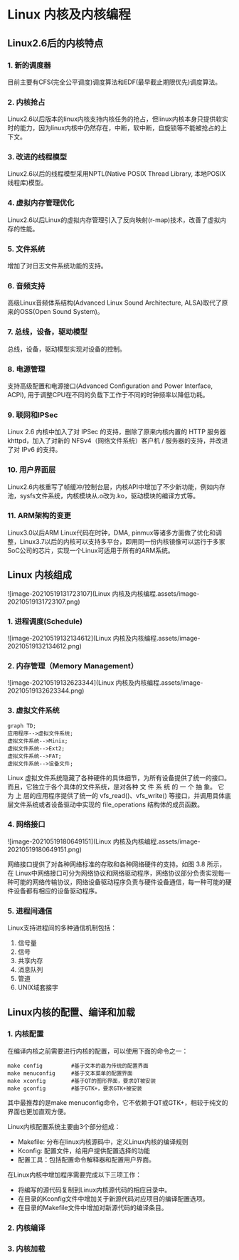 # Linux 内核及内核编程

## Linux2.6后的内核特点

### 1. 新的调度器

目前主要有CFS(完全公平调度)调度算法和EDF(最早截止期限优先)调度算法。

### 2. 内核抢占

Linux2.6以后版本的linux内核支持内核任务的抢占，但linux内核本身只提供软实时的能力，因为linux内核中仍然存在，中断，软中断，自旋锁等不能被抢占的上下文。

### 3. 改进的线程模型

Linux2.6以后的线程模型采用NPTL(Native POSIX Thread Library, 本地POSIX线程库)模型。

### 4. 虚拟内存管理优化

Linux2.6以后Linux的虚拟内存管理引入了反向映射(r-map)技术，改善了虚拟内存的性能。

### 5. 文件系统

增加了对日志文件系统功能的支持。

### 6. 音频支持

高级Linux音频体系结构(Advanced Linux Sound Architecture, ALSA)取代了原来的OSS(Open Sound System)。

### 7. 总线，设备，驱动模型

总线，设备，驱动模型实现对设备的控制。

### 8. 电源管理

支持高级配置和电源接口(Advanced Configuration and Power Interface, ACPI), 用于调整CPU在不同的负载下工作于不同的时钟频率以降低功耗。

### 9. 联网和IPSec

Linux 2.6 内核中加入了对 IPSec 的支持，删除了原来内核内置的 HTTP 服务器 khttpd，加入了对新的 NFSv4（网络文件系统）客户机 / 服务器的支持，并改进了对 IPv6 的支持。

### 10. 用户界面层

Linux2.6内核重写了帧缓冲/控制台层，内核API中增加了不少新功能，例如内存池，sysfs文件系统，内核模块从.o改为.ko，驱动模块的编译方式等。

### 11. ARM架构的变更

  Linux3.0以后ARM Linux代码在时钟，DMA, pinmux等诸多方面做了优化和调整，Linux3.7以后的内核可以支持多平台，即用同一份内核镜像可以运行于多家SoC公司的芯片，实现一个Linux可适用于所有的ARM系统。

## Linux 内核组成

![image-20210519131723107](Linux 内核及内核编程.assets/image-20210519131723107.png)

### 1. 进程调度(Schedule)

![image-20210519132134612](Linux 内核及内核编程.assets/image-20210519132134612.png)

### 2. 内存管理（Memory Management）

![image-20210519132623344](Linux 内核及内核编程.assets/image-20210519132623344.png)

### 3. 虚拟文件系统

```mermaid
graph TD;
应用程序-->虚拟文件系统;
虚拟文件系统-->Minix;
虚拟文件系统-->Ext2;
虚拟文件系统-->FAT;
虚拟文件系统-->设备文件;
```

Linux 虚拟文件系统隐藏了各种硬件的具体细节，为所有设备提供了统一的接口。而且，它独立于各个具体的文件系统，是对各种 文 件 系 统 的 一 个 抽 象。 它 为 上 层的应用程序提供了统一的 vfs_read()、vfs_write() 等接口，并调用具体底层文件系统或者设备驱动中实现的 file_operations 结构体的成员函数。  

### 4. 网络接口

![image-20210519180649151](Linux 内核及内核编程.assets/image-20210519180649151.png)

网络接口提供了对各种网络标准的存取和各种网络硬件的支持。如图 3.8 所示，在 Linux中网络接口可分为网络协议和网络驱动程序，网络协议部分负责实现每一种可能的网络传输协议，网络设备驱动程序负责与硬件设备通信，每一种可能的硬件设备都有相应的设备驱动程序。  

### 5. 进程间通信

Linux支持进程间的多种通信机制包括：

1. 信号量
2. 信号
3. 共享内存
4. 消息队列
5. 管道
6. UNIX域套接字

## Linux内核的配置、编译和加载

### 1. 内核配置

在编译内核之前需要进行内核的配置，可以使用下面的命令之一：

```shell
make config 		#基于文本的最为传统的配置界面
make menuconfig		#基于文本菜单的配置界面
make xconfig		#基于QT的图形界面，要求QT被安装
make gconfig		#基于GTK+，要求GTK+被安装
```

其中最推荐的是make menuconfig命令，它不依赖于QT或GTK+，相较于纯文的界面也更加直观方便。

Linux内核配置系统主要由3个部分组成：

- Makefile: 分布在linux内核源码中，定义Linux内核的编译规则
- Kconfig: 配置文件，给用户提供配置选择的功能
- 配置工具：包括配置命令解释器和配置用户界面。

在Linux内核中增加程序需要完成以下三项工作：

- 将编写的源代码复制到Linux内核源代码的相应目录中。
- 在目录的Kconfig文件中增加关于新源代码对应项目的编译配置选项。
- 在目录的Makefile文件中增加对新源代码的编译条目。

### 2. 内核编译





### 3. 内核加载

